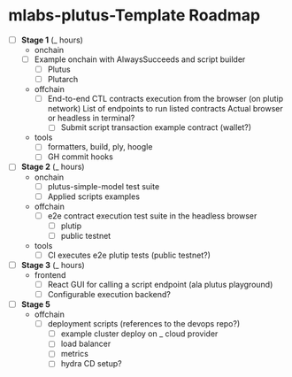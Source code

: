 # mlabs-plutus-Template Roadmap

- [ ] **Stage 1** (_ hours)
  - onchain
  - [ ] Example onchain with AlwaysSucceeds and script builder
    - [ ] Plutus
    - [ ] Plutarch
  - offchain
    - [ ] End-to-end CTL contracts execution from the browser (on plutip network)
      List of endpoints to run listed contracts
      Actual browser or headless in terminal?
      - [ ] Submit script transaction example contract (wallet?)
  - tools
    - [ ] formatters, build, ply, hoogle
    - [ ] GH commit hooks
- [ ] **Stage 2** (_ hours)
  - onchain
    - [ ] plutus-simple-model test suite
    - [ ] Applied scripts examples
  - offchain
    - [ ] e2e contract execution test suite in the headless browser
      - [ ] plutip
      - [ ] public testnet
  - tools 
    - [ ] CI executes e2e plutip tests (public testnet?)
- [ ] **Stage 3** (_ hours)
  - frontend
    - [ ] React GUI for calling a script endpoint (ala plutus playground)
    - [ ] Configurable execution backend?
- [ ] **Stage 5**
  - offchain
    - [ ] deployment scripts (references to the devops repo?)
      - [ ] example cluster deploy on _ cloud provider
      - [ ] load balancer
      - [ ] metrics
      - [ ] hydra CD setup? 